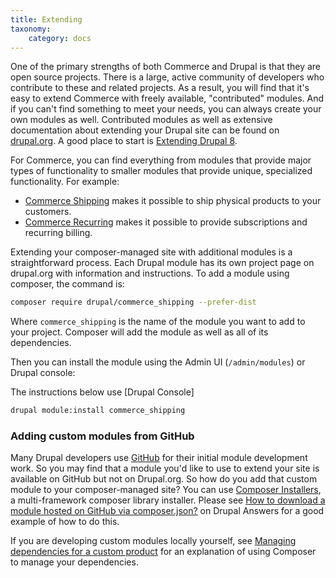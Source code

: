 ```yaml
---
title: Extending
taxonomy:
    category: docs
---
```


One of the primary strengths of both Commerce and Drupal is that they are open
source projects. There is a large, active community of developers who
contribute to these and related projects. As a result, you will find that it's
easy to extend Commerce with freely available, "contributed" modules. And if
you can't find something to meet your needs, you can always create your own
modules as well. Contributed modules as well as extensive documentation about
extending your Drupal site can be found on [drupal.org]. A good place to start
is [Extending Drupal 8].

For Commerce, you can find everything from modules that provide major types of
functionality to smaller modules that provide unique, specialized functionality.
For example:

* [Commerce Shipping] makes it possible to ship physical products to your customers.
* [Commerce Recurring] makes it possible to provide subscriptions and recurring billing.

Extending your composer-managed site with additional modules is a
straightforward process. Each Drupal module has its own project page on
drupal.org with information and instructions. To add a module using composer,
the command is:

```bash
composer require drupal/commerce_shipping --prefer-dist
```

Where `commerce_shipping` is the name of the module you want to add to your
project. Composer will add the module as well as all of its dependencies.

Then you can install the module using the Admin UI (`/admin/modules`) or Drupal console:

The instructions below use [Drupal Console]

```bash
drupal module:install commerce_shipping
```

### Adding custom modules from GitHub

Many Drupal developers use [GitHub] for their initial module development work. So you may find that a module you'd like to use to extend your site is available on GitHub but not on Drupal.org. So how do you add that custom module to your composer-managed site? You can use [Composer Installers], a multi-framework composer library installer. Please see [How to download a module hosted on GitHub via composer.json?] on Drupal Answers for a good example of how to do this.

If you are developing custom modules locally yourself, see [Managing dependencies for a custom product] for an explanation of using Composer to manage your dependencies.

[drupal.org]: https://www.drupal.org
[Extending Drupal 8]: https://www.drupal.org/docs/8/extending-drupal-8
[Commerce Shipping]: https://www.drupal.org/project/commerce_shipping
[Commerce Recurring]: https://www.drupal.org/project/commerce_recurring
[Commerce Variation Cart Form]: https://www.drupal.org/project/commerce_variation_cart_form
[GitHub]: https://github.com/
[Composer Installers]: https://github.com/composer/installers
[How to download a module hosted on GitHub via composer.json?]: https://drupal.stackexchange.com/questions/243581/how-to-download-a-module-hosted-on-github-via-composer-json
[Managing dependencies for a custom product]: https://www.drupal.org/docs/develop/using-composer/managing-dependencies-for-a-custom-project
